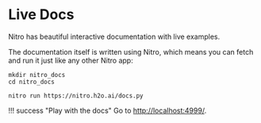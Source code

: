 # Live Docs

Nitro has beautiful interactive documentation with live examples.

The documentation itself is written using Nitro, which means you can fetch and run it just like any other Nitro app:

```
mkdir nitro_docs
cd nitro_docs
```

```
nitro run https://nitro.h2o.ai/docs.py
```

!!! success "Play with the docs"
    Go to [http://localhost:4999/](http://localhost:4999/).

